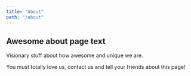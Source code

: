 ```yaml
---
title: "About"
path: "/about"
---
```


## Awesome about page text

Visionary stuff about how awesome and unique we are.

You must totally love us, contact us and tell your friends about this page!
